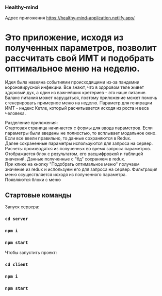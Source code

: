 ### Healthy-mind
Адрес приложения https://healthy-mind-application.netlify.app/
# Это приложение, исходя из полученных параметров, позволит рассчитать свой ИМТ и подобрать оптимальное меню на неделю.

Идея была навеяна событиями происходящими из-за пандемии короновирусной инфекции. Все знают, что в здоровом теле живет здоровый дух, а один из важнейших кретериев - это наше питание. Баланс питания может нарущаться, поэтому приложение может помочь сгенерировать примерное меню на неделю. Параметр для генирации ИМТ - индекс Кетле, который расчитывается исходя из роста и веса человека.  


Разделение приложения:  
Стартовая страница начинается с формы для ввода параметров. Если параметры были введены не полностью, то всплывает модальное окно. Если все ввели правильно, то данные сохраняются в Redux.  
Далее сохраненные параметры используются для запроса на сервер. Расчеты производятся из полученных во время запроса параметров.  
Отображается блок с результатом, его расшифровкой и таблицей значений. Данные полученные с "бд" сохраняем в redux.  
При клике на кнопку "Подобрать оптимальное меню" получаем значение из redux и используем его для запроса на сервер. Фильтрация меню осуществляется исходя из полученного параметра.  
Появляются блоки с меню


## Стартовые команды

Запуск сервера:
### `cd server`
### `npm i`
### `npm start`  


Чтобы запустить проект:
### `cd client`
### `npm i`
### `npm start`


